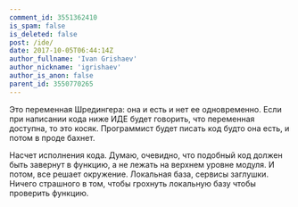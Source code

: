 ```yaml
---
comment_id: 3551362410
is_spam: false
is_deleted: false
post: /ide/
date: 2017-10-05T06:44:14Z
author_fullname: 'Ivan Grishaev'
author_nickname: 'igrishaev'
author_is_anon: false
parent_id: 3550770265
---
```


<p>Это переменная Шредингера: она и есть и нет ее одновременно. Если при написании кода ниже ИДЕ будет говорить, что переменная доступна, то это косяк. Программист будет писать код будто она есть, и потом в проде бахнет.</p><p>Насчет исполнения кода. Думаю, очевидно, что подобный код должен быть завернут в функцию, а не лежать на верхнем уровне модуля. И потом, все решает окружение. Локальная база, сервисы заглушки. Ничего страшного в том, чтобы грохнуть локальную базу чтобы проверить функцию.</p>
